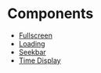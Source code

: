 # Components

- [Fullscreen](./components/fullscreen/README.md)
- [Loading](./components/loading/README.md)
- [Seekbar](./components/seekbar/README.md)
- [Time Display](./components/time-display/README.md)
